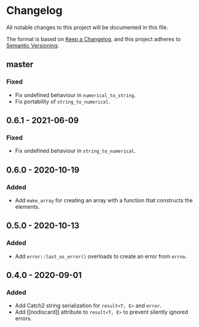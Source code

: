 # Changelog
All notable changes to this project will be documented in this file.

The format is based on [Keep a Changelog](https://keepachangelog.com/en/1.0.0/),
and this project adheres to [Semantic Versioning](https://semver.org/spec/v2.0.0.html).

## master
### Fixed
- Fix undefined behaviour in `numerical_to_string`.
- Fix portability of `string_to_numerical`.

## 0.6.1 - 2021-06-09
### Fixed
- Fix undefined behaviour in `string_to_numerical`.

## 0.6.0 - 2020-10-19
### Added
- Add `make_array` for creating an array with a function that constructs the elements.

## 0.5.0 - 2020-10-13
### Added
- Add `error::last_os_error()` overloads to create an error from `errno`.

## 0.4.0 - 2020-09-01
### Added
- Add Catch2 string serialization for `result<T, E>` and `error`.
- Add [[nodiscard]] attribute to `result<T, E>` to prevent silently ignored errors.
